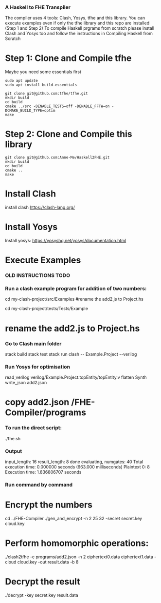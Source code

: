 ### A Haskell to FHE Transpiler 

The compiler uses 4 tools: Clash, Yosys, tfhe and this library.
You can execute examples even if only the tfhe library and this repo are installed (Step 1 and Step 2)
To compile Haskell prgrams from scratch please install Clash and Yosys too and follow the instructions in Compiling Haskell from Scratch

# Step 1: Clone and Compile tfhe
Maybe you need some essentials first
```
sudo apt update
sudo apt install build-essentials
```

```
git clone git@github.com:tfhe/tfhe.git
mkdir build  
cd build  
cmake ../src -DENABLE_TESTS=off -DENABLE_FFTW=on -DCMAKE_BUILD_TYPE=optim 
make  
```

# Step 2: Clone and Compile this library 
```
git clone git@github.com:Anne-Me/Haskell2FHE.git
mkdir build  
cd build  
cmake ..  
make  
```

# Install Clash
install clash https://clash-lang.org/ 


# Install Yosys
Install yosys: https://yosyshq.net/yosys/documentation.html  


# Execute Examples



### OLD INSTRUCTIONS TODO

### Run a clash example program for addition of two numbers:
cd my-clash-project/src/Examples
#rename the add2.js to Project.hs

cd my-clash-project/tests/Tests/Example
# rename the add2.js to Project.hs

### Go to Clash main folder

stack build
stack test
stack run clash -- Example.Project --verilog 

### Run Yosys for optimisation
read_verilog verilog/Example.Project.topEntity/topEntity.v 
flatten 
Synth 
write_json add2.json 

# copy add2.json /FHE-Compiler/programs

### To run the direct script:
./fhe.sh

### Output ###
input_length: 16 result_length: 8
done evaluating, numgates: 40
Total execution time: 0.000000 seconds (663.000 milliseconds)
Plaintext 0: 8
Execution time: 1.836806707 seconds


### Run command by command

# Encrypt the numbers
cd ../FHE-Compiler
./gen_and_encrypt -n 2 25 32 -secret secret.key cloud.key 


# Perform homomorphic operations:
./clash2tfhe -c programs/add2.json -n 2 ciphertext0.data ciphertext1.data -cloud cloud.key -out result.data -b 8 

# Decrypt the result
./decrypt -key secret.key result.data  


